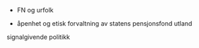 * FN og urfolk

* åpenhet og etisk forvaltning av statens pensjonsfond utland



signalgivende politikk
